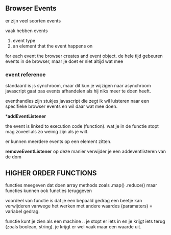 ## Browser Events
er zijn veel soorten events

vaak hebben events
1. event type 
2. an element that the event happens on

for each event the browser creates and event object. de hele tijd gebeuren events in de browser, maar je doet er niet altijd wat mee

### event reference
standaard is js synchroom, maar dit kun je wijzigen naar asynchroom
javascript gaat pas events afhandelen als hij niks meer te doen heeft.


eventhandles zijn stukjes javascript die zegt ik wil luisteren naar een specifieke browser events en wil daar wat mee doen. 


***addEventListener**

the event is linked to execution code (function). wat je in de functie stopt mag zoveel als zo weinig zijn als je wilt. 

er kunnen meerdere events op een element zitten. 

**removeEventListener** op deze manier verwijder je een addeventlisteren van de dom 

## HIGHER ORDER FUNCTIONS

functies meegeven dat doen array methods zoals .map() .reduce()
maar functies kunnen ook functies teruggeven

voordeel van functie is dat je een bepaald gedrag een beetje kan verwijderen vanwege het werken met andere waardes (paramaters) = variabel gedrag.


functie kunt je zien als een machine .. je stopt er iets in en je krijgt iets terug (zoals boolean, string). je krijgt er wel vaak maar een waarde uit.

















